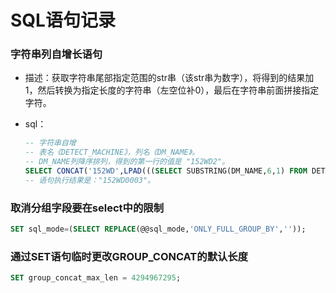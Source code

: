 # SQL语句记录





### 字符串列自增长语句

- 描述：获取字符串尾部指定范围的str串（该str串为数字），将得到的结果加1，然后转换为指定长度的字符串（左空位补0），最后在字符串前面拼接指定字符。

- sql：

  ```sql
  -- 字符串自增
  -- 表名《DETECT_MACHINE》，列名《DM_NAME》。
  -- DM_NAME列降序排列，得到的第一行的值是 "152WD2"。
  SELECT CONCAT('152WD',LPAD(((SELECT SUBSTRING(DM_NAME,6,1) FROM DETECT_MACHINE WHERE DM_NAME=(SELECT DM_NAME FROM DETECT_MACHINE ORDER BY DM_NAME DESC LIMIT 1))+1),4,0));
  -- 语句执行结果是："152WD0003"。
  ```



### 取消分组字段要在select中的限制

```sql
SET sql_mode=(SELECT REPLACE(@@sql_mode,'ONLY_FULL_GROUP_BY',''));
```



### 通过SET语句临时更改GROUP_CONCAT的默认长度

```sql
SET group_concat_max_len = 4294967295;
```

